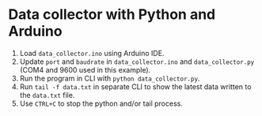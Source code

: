 # Data collector with Python and Arduino

1. Load `data_collector.ino` using Arduino IDE.
2. Update `port` and `baudrate` in `data_collector.ino` and `data_collector.py` (COM4 and 9600 used in this example).
3. Run the program in CLI with `python data_collector.py`.
4. Run `tail -f data.txt` in separate CLI to show the latest data written to the `data.txt` file.
5. Use `CTRL+C` to stop the python and/or tail process.

